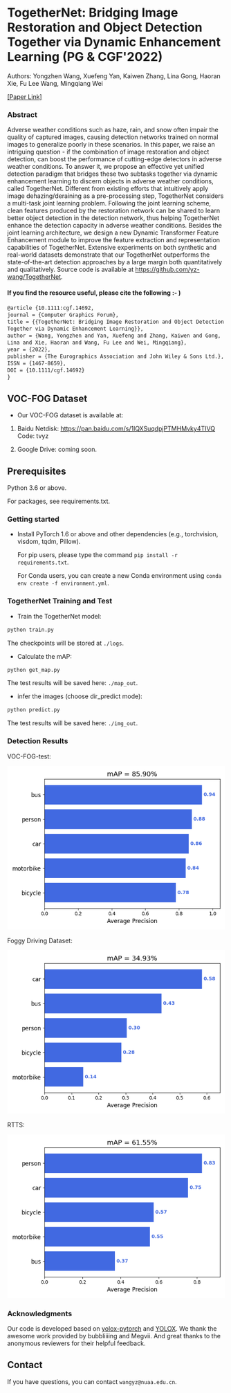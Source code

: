 # TogetherNet: Bridging Image Restoration and Object Detection Together via Dynamic Enhancement Learning (PG & CGF'2022)

Authors: Yongzhen Wang, Xuefeng Yan, Kaiwen Zhang, Lina Gong, Haoran Xie, Fu Lee Wang, Mingqiang Wei

[[Paper Link]](https://diglib.eg.org/handle/10.1111/cgf14692) 

### Abstract

Adverse weather conditions such as haze, rain, and snow often impair the quality of captured images, causing detection networks trained on normal images to generalize poorly in these scenarios. In this paper, we raise an intriguing question - if the combination of image restoration and object detection, can boost the performance of cutting-edge detectors in adverse weather conditions. To answer it, we propose an effective yet unified detection paradigm that bridges these two subtasks together via dynamic enhancement learning to discern objects in adverse weather conditions, called TogetherNet. Different from existing efforts that intuitively apply image dehazing/deraining as a pre-processing step, TogetherNet considers a multi-task joint learning problem. Following the joint learning scheme, clean features produced by the restoration network can be shared to learn better object detection in the detection network, thus helping TogetherNet enhance the detection capacity in adverse weather conditions. Besides the joint learning architecture, we design a new Dynamic Transformer Feature Enhancement module to improve the feature extraction and representation capabilities of TogetherNet. Extensive experiments on both synthetic and real-world datasets demonstrate that our TogetherNet outperforms the state-of-the-art detection approaches by a large margin both quantitatively and qualitatively. Source code is available at https://github.com/yz-wang/TogetherNet.

#### If you find the resource useful, please cite the following :- )

```
@article {10.1111:cgf.14692,
journal = {Computer Graphics Forum},
title = {{TogetherNet: Bridging Image Restoration and Object Detection Together via Dynamic Enhancement Learning}},
author = {Wang, Yongzhen and Yan, Xuefeng and Zhang, Kaiwen and Gong, Lina and Xie, Haoran and Wang, Fu Lee and Wei, Mingqiang},
year = {2022},
publisher = {The Eurographics Association and John Wiley & Sons Ltd.},
ISSN = {1467-8659},
DOI = {10.1111/cgf.14692}
}
```  

## VOC-FOG Dataset

- Our VOC-FOG dataset is available at:
1. Baidu Netdisk: https://pan.baidu.com/s/1lQXSuqdpjPTMHMvky4TIVQ        
Code: tvyz

2. Google Drive: coming soon.

## Prerequisites
Python 3.6 or above.

For packages, see requirements.txt.

### Getting started


- Install PyTorch 1.6 or above and other dependencies (e.g., torchvision, visdom, tqdm, Pillow).

  For pip users, please type the command `pip install -r requirements.txt`.

  For Conda users,  you can create a new Conda environment using `conda env create -f environment.yml`.
  
### TogetherNet Training and Test

- Train the TogetherNet model:
```bash
python train.py 
```
The checkpoints will be stored at `./logs`.

- Calculate the mAP:
```bash
python get_map.py
```
The test results will be saved here: `./map_out`.

- infer the images (choose dir_predict mode):
```bash
python predict.py
```
The test results will be saved here: `./img_out`.

### Detection Results
VOC-FOG-test:

![image](Fig-mAP_results/VOC-FOG_mAP.png)

Foggy Driving Dataset:

![image](Fig-mAP_results/FDD_mAP.png)

RTTS:

![image](Fig-mAP_results/RTTS_mAP.png)

### Acknowledgments
Our code is developed based on [yolox-pytorch](https://github.com/bubbliiiing/yolox-pytorch) and [YOLOX](https://github.com/Megvii-BaseDetection/YOLOX). We thank the awesome work provided by bubbliiiing and Megvii.
And great thanks to the anonymous reviewers for their helpful feedback.

## Contact

If you have questions, you can contact `wangyz@nuaa.edu.cn`.

